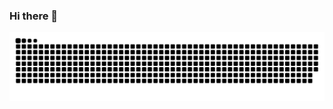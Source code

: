 ### Hi there 👋

<picture>
  <source media="(prefers-color-scheme: dark)" srcset="https://github.com/barthelmeh/barthelmeh/blob/output/github-contribution-grid-snake-dark.svg" />
  <source media="(prefers-color-scheme: light)" srcset="https://github.com/barthelmeh/barthelmeh/blob/output/github-contribution-grid-snake.svg" />
  <img alt="github-snake" src="https://github.com/barthelmeh/barthelmeh/blob/output/github-contribution-grid-snake-dark.svg"/>
</picture>
